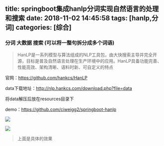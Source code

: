 title: springboot集成hanlp分词实现自然语言的处理和搜索
date: 2018-11-02 14:45:58
tags: [hanlp,分词]
categories: [综合]
---
### 分词 大数据 搜索 (可以将一整句拆分成多个词语)

> HanLP是一系列模型与算法组成的NLP工具包，由大快搜索主导并完全开源，目标是普及自然语言处理在生产环境中的应用。HanLP具备功能完善、性能高效、架构清晰、语料时新、可自定义的特点

<!--more-->

官网：https://github.com/hankcs/HanLP

data下载地址：http://nlp.hankcs.com/download.php?file=data

将data解压后放在resources目录下

demo：https://github.com/ciweigg2/springboot-hanlp

![](/images/20181102144829.png)

![](/images/20181102144857.png)

> 上面是具体的效果